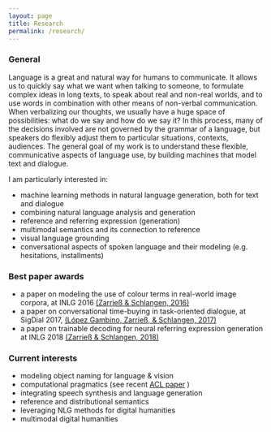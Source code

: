 ```yaml
---
layout: page
title: Research
permalink: /research/
---
```


### General

Language is a great and natural way for humans to communicate. It allows us to quickly say what we want when talking to someone, to formulate complex ideas in long texts, to speak about real and non-real worlds, and to use words in combination with other means of non-verbal communication. When verbalizing our thoughts, we usually have a huge space of possibilities: what do we say and how do we say it? In this process, many of the decisions involved are not governed by the grammar of a language, but speakers do flexibly adjust them to particular situations, contexts, audiences. The general goal of my work is to understand these flexible, communicative aspects of language use, by building machines that model text and dialogue.

I am particularly interested in:

* machine learning methods in natural language generation, both for text and dialogue
* combining natural language analysis and generation
* reference and referring expression (generation)
* multimodal semantics and its connection to reference
* visual language grounding
* conversational aspects of spoken language and their modeling (e.g. hesitations, installments)

### Best paper awards

* a paper on modeling the use of colour terms in real-world image corpora, at INLG 2016 <a class="citation" href="/publications.html#zarriess-schlangen:2016:INLG">(Zarrieß &amp; Schlangen, 2016)</a>
* a paper on conversational time-buying in task-oriented dialogue, at SigDial 2017, <a class="citation" href="/publications.html#lopezgambino-zarriess-schlangen:2017:W17-55">(López Gambino, Zarrieß, &amp; Schlangen, 2017)</a>
* a paper on trainable decoding for neural referring expression generation at INLG 2018 <a class="citation" href="/publications.html#zarriess-schlangen-2018-decoding">(Zarrieß &amp; Schlangen, 2018)</a>

### Current interests

* modeling object naming for language & vision
* computational pragmatics (see recent <a class="citation" href="/publications.html#zarriess-schlangen-2019-know">ACL paper</a> )
* integrating speech synthesis and language generation
* reference and distributional semantics
* leveraging NLG methods for digital humanities
* multimodal digital humanities
